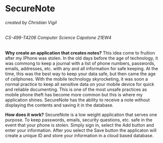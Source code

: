 # SecureNote
###### created by Christian Vigil
###### CS-499-T4206 Computer Science Capstone 21EW4

**Why create an application that creates notes?**
This idea come to fruition after my IPhone was stolen. In the old days before the age of technology, it was commong to keep a journal with a list of phone numbers, 
passwords, emails, addresses, etc. with any and all information for safe keeping. At the time, this was the best way to keep your data safe, but then came the age of cellphones. With the mobile technology skyrocketing, it was soon a normal practice to keep all sensitive data on your mobile device for quick and reliable documenting. This is one of the most unsafe practices as mobile phone theft has become more common but this is where my application shines. SecureNote has the ability to receive a note without displaying the contents and saving it in the database. 

**How does it work?**
SecureNote is a low weight application that serves one purpose. To keep passwords, emails, security questions, etc. safe in the event that your phone is stolen. Simply sign in, select the Add button and enter your information. After you select the Save button the applicaton will create a unique ID and store your information in a cloud based database.
